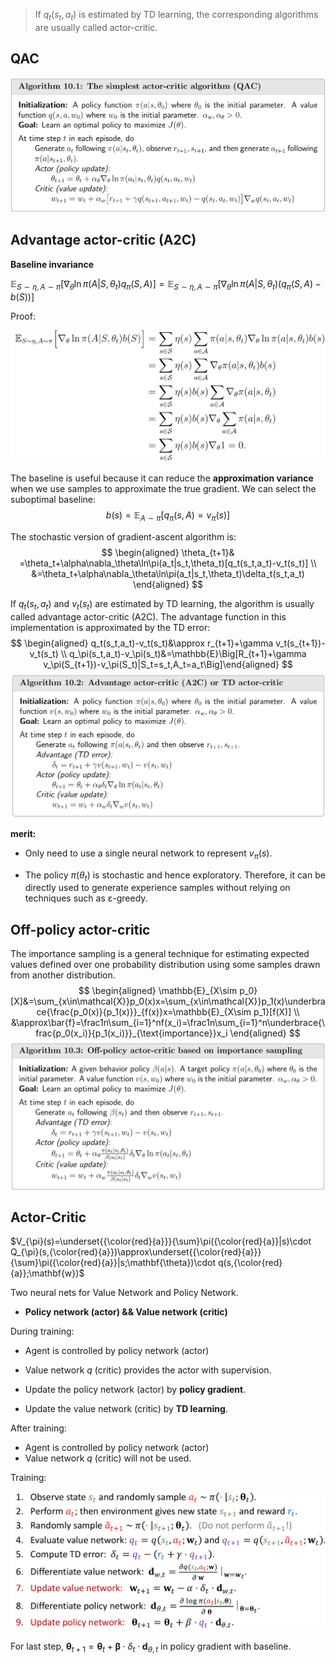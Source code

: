 > If $q_t(s_t, a_t)$ is estimated by TD learning, the corresponding algorithms are usually called actor-critic.

## QAC

![image-20240204182025888](static/image-20240204182025888.png)

## Advantage actor-critic (A2C)

**Baseline invariance**

 $\mathbb{E}_{S\sim\eta,A\sim\pi}\left[\nabla_\theta\ln\pi(A|S,\theta_t)q_\pi(S,A)\right]=\mathbb{E}_{S\sim\eta,A\sim\pi}\left[\nabla_\theta\ln\pi(A|S,\theta_t)(q_\pi(S,A)-b(S))\right]$

Proof: 

![image-20240204212313547](static/image-20240204212313547.png)

The baseline is useful because it can reduce the **approximation variance** when we use samples to approximate the true gradient. We can select the suboptimal baseline: 
$$
b(s)=\mathbb{E}_{A\sim\pi}[q_\pi(s,A)=v_\pi(s)]
$$

The stochastic version of gradient-ascent algorithm is:
$$
\begin{aligned}
\theta_{t+1}& =\theta_t+\alpha\nabla_\theta\ln\pi(a_t|s_t,\theta_t)[q_t(s_t,a_t)-v_t(s_t)]  \\
&=\theta_t+\alpha\nabla_\theta\ln\pi(a_t|s_t,\theta_t)\delta_t(s_t,a_t)
\end{aligned}
$$

If $q_t(s_t,a_t)$ and $v_t(s_t)$ are estimated by TD learning, the algorithm is usually called advantage actor-critic (A2C). The advantage function in this implementation is approximated by the TD error:
$$
\begin{aligned}
q_t(s_t,a_t)-v_t(s_t)&\approx r_{t+1}+\gamma v_t(s_{t+1})-v_t(s_t)
\\
q_\pi(s_t,a_t)-v_\pi(s_t)&=\mathbb{E}\Big[R_{t+1}+\gamma v_\pi(S_{t+1})-v_\pi(S_t)|S_t=s_t,A_t=a_t\Big]\end{aligned}
$$
![image-20240204213351693](static/image-20240204213351693.png)

**merit:**

- Only need to use a single neural network to represent $v_\pi(s)$.

- The policy $π(\theta_t)$ is stochastic and hence exploratory. Therefore, it can be directly used to generate experience samples without relying on techniques such as ε-greedy.

## Off-policy actor-critic

The importance sampling is a general technique for estimating expected values defined over one probability distribution using some samples drawn from another distribution.
$$
\begin{aligned}
\mathbb{E}_{X\sim p_0}[X]&=\sum_{x\in\mathcal{X}}p_0(x)x=\sum_{x\in\mathcal{X}}p_1(x)\underbrace{\frac{p_0(x)}{p_1(x)}}_{f(x)}x=\mathbb{E}_{X\sim p_1}[f(X)]
\\
&\approx\bar{f}=\frac1n\sum_{i=1}^nf(x_i)=\frac1n\sum_{i=1}^n\underbrace{\frac{p_0(x_i)}{p_1(x_i)}}_{\text{importance}}x_i
\end{aligned}
$$
![image-20240205165803508](static/image-20240205165803508.png)











## Actor-Critic

$V_{\pi}(s)=\underset{{\color{red}{a}}}{\sum}\pi({\color{red}{a}}|s)\cdot Q_{\pi}(s,{\color{red}{a}})\approx\underset{{\color{red}{a}}}{\sum}\pi({\color{red}{a}}|s;\mathbf{\theta})\cdot q(s,{\color{red}{a}};\mathbf{w})$

Two neural nets for Value Network and Policy Network. 

- **Policy network (actor) && Value network (critic)**

During training:

- Agent is controlled by policy network (actor)

- Value network $q$ (critic) provides the actor with supervision.

- Update the policy network (actor) by **policy gradient**.
- Update the value network (critic) by **TD learning**.

After training:

- Agent is controlled by policy network (actor)
- Value network $q$ (critic) will not be used.

Training:

![image-20231129135645473](static/image-20231129135645473.png)

For last step, $\mathbf{\theta}_{t+1}=\mathbf{\theta}_t+\mathbf{\beta}\cdot\delta_t\cdot\mathbf{d}_{\theta,t}$ in policy gradient with baseline.

